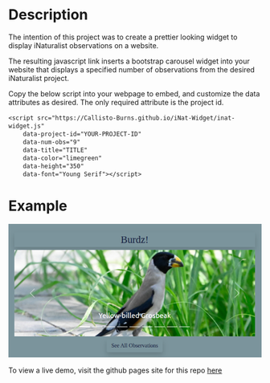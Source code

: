 # Description

The intention of this project was to create a prettier looking widget to
display iNaturalist observations on a website.

The resulting javascript link inserts a bootstrap carousel widget into your
website that displays a specified number of observations from the desired 
iNaturalist project.

Copy the below script into your webpage to embed, and customize the data attributes
as desired. The only required attribute is the project id.
```
<script src="https://Callisto-Burns.github.io/iNat-Widget/inat-widget.js"
    data-project-id="YOUR-PROJECT-ID"
    data-num-obs="9"
    data-title="TITLE"
    data-color="limegreen"
    data-height="350"
    data-font="Young Serif"></script>
```

# Example
![Widget demo screenshot](assets/widget_demo.png)

To view a live demo, visit the github pages site for this repo 
[here](https://Callisto-Burns.github.io/iNat-Widget)
